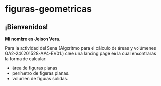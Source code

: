 # figuras-geometricas

## ¡Bienvenidos!
**Mi nombre es Jeison Vera.**

Para la actividad del Sena (Algoritmo para el cálculo de áreas y volúmenes GA2-240201528-AA4-EV01.) cree una landing page en la cual encontraras la forma de calcular:
- área de figuras planas
- perímetro de figuras planas.
- volumen de figuras solidas.
